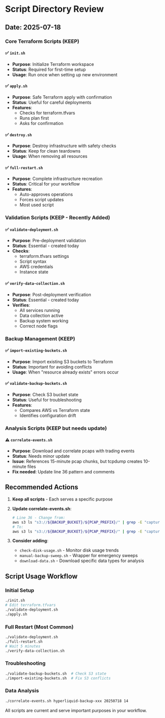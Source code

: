 # Script Directory Review

## Date: 2025-07-18

### Core Terraform Scripts (KEEP)

#### ✅ `init.sh`
- **Purpose**: Initialize Terraform workspace
- **Status**: Required for first-time setup
- **Usage**: Run once when setting up new environment

#### ✅ `apply.sh`
- **Purpose**: Safe Terraform apply with confirmation
- **Status**: Useful for careful deployments
- **Features**: 
  - Checks for terraform.tfvars
  - Runs plan first
  - Asks for confirmation

#### ✅ `destroy.sh`
- **Purpose**: Destroy infrastructure with safety checks
- **Status**: Keep for clean teardowns
- **Usage**: When removing all resources

#### ✅ `full-restart.sh`
- **Purpose**: Complete infrastructure recreation
- **Status**: Critical for your workflow
- **Features**:
  - Auto-approves operations
  - Forces script updates
  - Most used script

### Validation Scripts (KEEP - Recently Added)

#### ✅ `validate-deployment.sh`
- **Purpose**: Pre-deployment validation
- **Status**: Essential - created today
- **Checks**:
  - terraform.tfvars settings
  - Script syntax
  - AWS credentials
  - Instance state

#### ✅ `verify-data-collection.sh`
- **Purpose**: Post-deployment verification
- **Status**: Essential - created today
- **Verifies**:
  - All services running
  - Data collection active
  - Backup system working
  - Correct node flags

### Backup Management (KEEP)

#### ✅ `import-existing-buckets.sh`
- **Purpose**: Import existing S3 buckets to Terraform
- **Status**: Important for avoiding conflicts
- **Usage**: When "resource already exists" errors occur

#### ✅ `validate-backup-buckets.sh`
- **Purpose**: Check S3 bucket state
- **Status**: Useful for troubleshooting
- **Features**:
  - Compares AWS vs Terraform state
  - Identifies configuration drift

### Analysis Scripts (KEEP but needs update)

#### ⚠️ `correlate-events.sh`
- **Purpose**: Download and correlate pcaps with trading events
- **Status**: Needs minor update
- **Issue**: References 15-minute pcap chunks, but tcpdump creates 10-minute files
- **Fix needed**: Update line 36 pattern and comments

## Recommended Actions

1. **Keep all scripts** - Each serves a specific purpose

2. **Update correlate-events.sh**:
   ```bash
   # Line 36 - Change from:
   aws s3 ls "s3://${BACKUP_BUCKET}/${PCAP_PREFIX}/" | grep -E "capture_${DATE}-${HOUR}[0-5][0-9][0-5][0-9]\.pcap\.gz"
   # To:
   aws s3 ls "s3://${BACKUP_BUCKET}/${PCAP_PREFIX}/" | grep -E "capture_${DATE}-${HOUR}[0-5][0-9]"
   ```

3. **Consider adding**:
   - `check-disk-usage.sh` - Monitor disk usage trends
   - `manual-backup-sweep.sh` - Wrapper for emergency sweeps
   - `download-data.sh` - Download specific data types for analysis

## Script Usage Workflow

### Initial Setup
```bash
./init.sh
# Edit terraform.tfvars
./validate-deployment.sh
./apply.sh
```

### Full Restart (Most Common)
```bash
./validate-deployment.sh
./full-restart.sh
# Wait 5 minutes
./verify-data-collection.sh
```

### Troubleshooting
```bash
./validate-backup-buckets.sh  # Check S3 state
./import-existing-buckets.sh  # Fix S3 conflicts
```

### Data Analysis
```bash
./correlate-events.sh hyperliquid-backup-xxx 20250718 14
```

All scripts are current and serve important purposes in your workflow.
